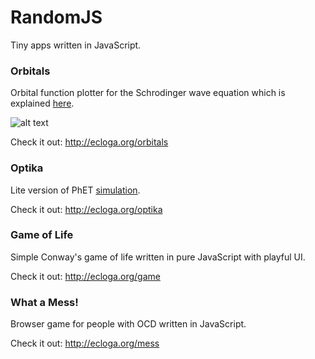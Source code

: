# RandomJS

Tiny apps written in JavaScript.

### Orbitals

Orbital function plotter for the Schrodinger wave equation which is explained [here](http://physics.mq.edu.au/~jcresser/Phys201/LectureNotes/SchrodingerEqn.pdf).

![alt text](http://www.physlink.com/Education/Askexperts/Images/ae329a.jpg "Wave Equation")

Check it out: http://ecloga.org/orbitals

### Optika

Lite version of PhET [simulation](https://phet.colorado.edu/sr/simulation/geometric-optics).

Check it out: http://ecloga.org/optika

### Game of Life

Simple Conway's game of life written in pure JavaScript with playful UI.

Check it out: http://ecloga.org/game

### What a Mess!

Browser game for people with OCD written in JavaScript.

Check it out: http://ecloga.org/mess
